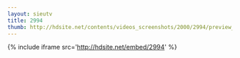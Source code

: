 ```yaml
---
layout: sieutv
title: 2994
thumb: http://hdsite.net/contents/videos_screenshots/2000/2994/preview_360p.mp4.jpg
---
```

{% include iframe src='http://hdsite.net/embed/2994' %}
 
